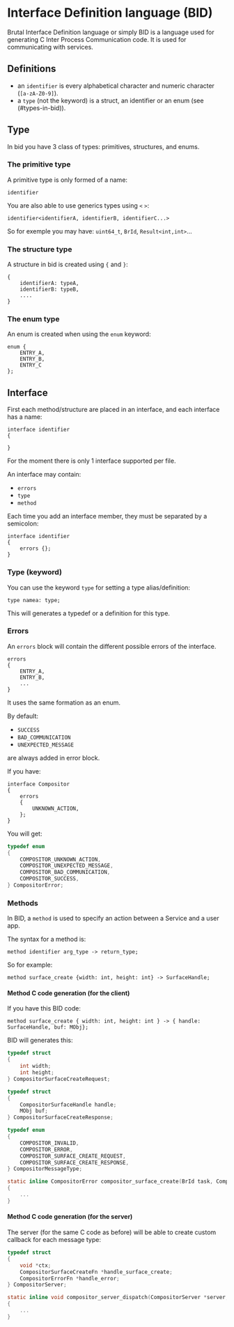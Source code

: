 # Interface Definition language (BID)

Brutal Interface Definition language or simply BID is a language used for generating C Inter Process Communication code. It is used for communicating with services.

## Definitions

- an `identifier` is every alphabetical character and numeric character (`[a-zA-Z0-9]`).
- a `type` (not the keyword) is a struct, an identifier or an enum (see (#types-in-bid)).

## Type

In bid you have 3 class of types: primitives, structures, and enums.

### The primitive type

A primitive type is only formed of a name:

```bid
identifier
```

You are also able to use generics types using `<` `>`:

```bid
identifier<identifierA, identifierB, identifierC...>
```

So for exemple you may have: `uint64_t`, `BrId`, `Result<int,int>`...

### The structure type

A structure in bid is created using `{` and `}`:

```bid
{
    identifierA: typeA,
    identifierB: typeB,
    ....
}
```

### The enum type

An enum is created when using the `enum` keyword:

```bid
enum {
    ENTRY_A,
    ENTRY_B,
    ENTRY_C
};
```

## Interface

First each method/structure are placed in an interface, and each interface has a name:

```bid
interface identifier
{

}
```

For the moment there is only 1 interface supported per file.

An interface may contain:

- `errors`
- `type`
- `method`

Each time you add an interface member, they must be separated by a semicolon:

```bid
interface identifier
{
    errors {};
}
```

### Type (keyword)

You can use the keyword `type` for setting a type alias/definition:

```bid
type namea: type;
```

This will generates a typedef or a definition for this type.

### Errors

An `errors` block will contain the different possible errors of the interface.

```bid
errors
{
    ENTRY_A,
    ENTRY_B,
    ...
}
```

It uses the same formation as an enum.

By default:

- `SUCCESS`
- `BAD_COMMUNICATION`
- `UNEXPECTED_MESSAGE`

are always added in error block.

If you have:

```bid
interface Compositor
{
    errors
    {
        UNKNOWN_ACTION,
    };
}

```

You will get:

```c
typedef enum
{
    COMPOSITOR_UNKNOWN_ACTION,
    COMPOSITOR_UNEXPECTED_MESSAGE,
    COMPOSITOR_BAD_COMMUNICATION,
    COMPOSITOR_SUCCESS,
} CompositorError;
```

### Methods

In BID, a `method` is used to specify an action between a Service and a user app.

The syntax for a method is:

```bid
method identifier arg_type -> return_type;
```

So for example:

```bid
method surface_create {width: int, height: int} -> SurfaceHandle;
```

#### Method C code generation (for the client)

If you have this BID code:

```bid
method surface_create { width: int, height: int } -> { handle: SurfaceHandle, buf: MObj};
```

BID will generates this:

```c
typedef struct
{
    int width;
    int height;
} CompositorSurfaceCreateRequest;

typedef struct
{
    CompositorSurfaceHandle handle;
    MObj buf;
} CompositorSurfaceCreateResponse;

typedef enum
{
    COMPOSITOR_INVALID,
    COMPOSITOR_ERROR,
    COMPOSITOR_SURFACE_CREATE_REQUEST,
    COMPOSITOR_SURFACE_CREATE_RESPONSE,
} CompositorMessageType;

static inline CompositorError compositor_surface_create(BrId task, CompositorSurfaceCreateRequest const *req, CompositorSurfaceCreateResponse *resp)
{
    ...
}
```

#### Method C code generation (for the server)

The server (for the same C code as before) will be able to create custom callback for each message type:

```c
typedef struct
{
    void *ctx;
    CompositorSurfaceCreateFn *handle_surface_create;
    CompositorErrorFn *handle_error;
} CompositorServer;

static inline void compositor_server_dispatch(CompositorServer *server, BrMsg const *req_msg)
{
    ...
}
```
